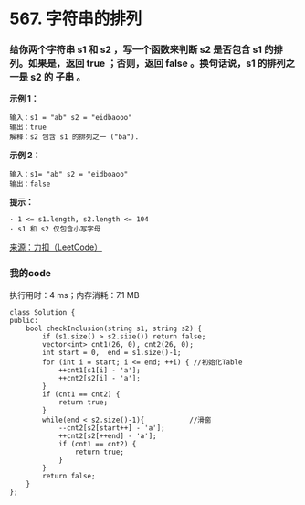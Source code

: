 # 567. 字符串的排列
### 给你两个字符串 s1 和 s2 ，写一个函数来判断 s2 是否包含 s1 的排列。如果是，返回 true ；否则，返回 false 。换句话说，s1 的排列之一是 s2 的 子串 。

**示例 1：**
```
输入：s1 = "ab" s2 = "eidbaooo"
输出：true
解释：s2 包含 s1 的排列之一 ("ba").
```
**示例 2：**
```
输入：s1= "ab" s2 = "eidboaoo"
输出：false
```

**提示：**
```
· 1 <= s1.length, s2.length <= 104
· s1 和 s2 仅包含小写字母
```
[来源：力扣（LeetCode）](https://leetcode-cn.com/problems/permutation-in-string)

### 我的code
执行用时：4 ms；内存消耗：7.1 MB
```
class Solution {
public:
    bool checkInclusion(string s1, string s2) {
        if (s1.size() > s2.size()) return false;
        vector<int> cnt1(26, 0), cnt2(26, 0);
        int start = 0,  end = s1.size()-1;
        for (int i = start; i <= end; ++i) { //初始化Table
            ++cnt1[s1[i] - 'a'];
            ++cnt2[s2[i] - 'a'];
        }
        if (cnt1 == cnt2) {
            return true;
        }
        while(end < s2.size()-1){           //滑窗
            --cnt2[s2[start++] - 'a'];
            ++cnt2[s2[++end] - 'a'];
            if (cnt1 == cnt2) {
                return true;
            }
        }
        return false;
    }
};
```
